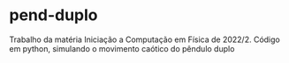 # pend-duplo
Trabalho da matéria Iniciação a Computação em Física de 2022/2. Código em python, simulando o movimento caótico do pêndulo duplo
